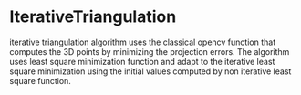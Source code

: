# IterativeTriangulation
iterative triangulation algorithm uses the classical opencv function that computes the 3D points by minimizing the projection 
errors. The algorithm uses least square minimization function and adapt to the iterative least square minimization using the
initial values  computed by non iterative least square function.
